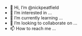 - 👋 Hi, I’m @nickpeatfield
- 👀 I’m interested in ...
- 🌱 I’m currently learning ...
- 💞️ I’m looking to collaborate on ...
- 📫 How to reach me ...

<!---
nickpeatfield/nickpeatfield is a ✨ special ✨ repository because its `README.md` (this file) appears on your GitHub profile.
You can click the Preview link to take a look at your changes.
--->
